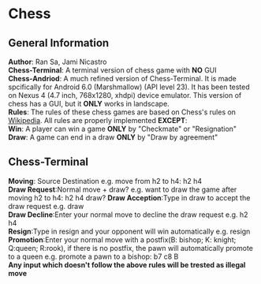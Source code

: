 # Chess
## General Information 
**Author**: Ran Sa, Jami Nicastro  
**Chess-Terminal**: A terminal version of chess game with **NO** GUI  
**Chess-Andriod**: A much refined version of Chess-Terminal. It is made spcifically for Android 6.0 (Marshmallow) (API level 23). It has been tested on Nexus 4 (4.7 inch, 768x1280, xhdpi) device emulator. This version of chess has a GUI, but it **ONLY** works in landscape.   
**Rules**: The rules of these chess games are based on Chess's rules on [Wikipedia](https://en.wikipedia.org/wiki/Chess). All rules are properly implemented **EXCEPT**:  
**Win**: A player can win a game **ONLY** by "Checkmate" or "Resignation"   
**Draw**: A game can end in a draw **ONLY** by "Draw by agreement" 
  
##  Chess-Terminal
**Moving**: Source Destination e.g. move from h2 to h4: h2 h4  
**Draw Request**:Normal move + draw? e.g. want to draw the game after moving h2 to h4: h2 h4 draw?
**Draw Acception**:Type in draw to accept the draw request e.g. draw  
**Draw Decline**:Enter your normal move to decline the draw request e.g. h2 h4  
**Resign**:Type in resign and your opponent will win automatically e.g. resign
**Promotion**:Enter your normal move with a postfix(B: bishop; K: knight; Q:queen; R:rook), if there is no postfix, the pawn will automatically promote to a queen e.g. promote a pawn to a bishop: b7 c8 B  
**Any input which doesn't follow the above rules will be trested as illegal move**
